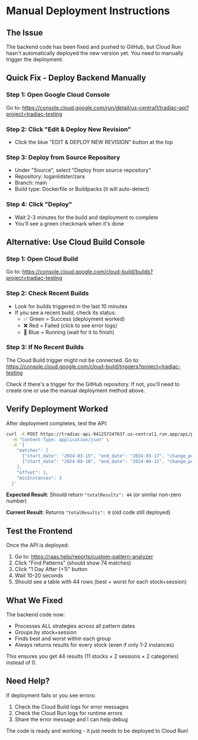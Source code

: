 # Manual Deployment Instructions

## The Issue
The backend code has been fixed and pushed to GitHub, but Cloud Run hasn't automatically deployed the new version yet. You need to manually trigger the deployment.

## Quick Fix - Deploy Backend Manually

### Step 1: Open Google Cloud Console
Go to: https://console.cloud.google.com/run/detail/us-central1/tradiac-api?project=tradiac-testing

### Step 2: Click "Edit & Deploy New Revision"
- Click the blue "EDIT & DEPLOY NEW REVISION" button at the top

### Step 3: Deploy from Source Repository
- Under "Source", select "Deploy from source repository"
- Repository: loganlidster/zara
- Branch: main
- Build type: Dockerfile or Buildpacks (it will auto-detect)

### Step 4: Click "Deploy"
- Wait 2-3 minutes for the build and deployment to complete
- You'll see a green checkmark when it's done

## Alternative: Use Cloud Build Console

### Step 1: Open Cloud Build
Go to: https://console.cloud.google.com/cloud-build/builds?project=tradiac-testing

### Step 2: Check Recent Builds
- Look for builds triggered in the last 10 minutes
- If you see a recent build, check its status:
  - ✅ Green = Success (deployment worked)
  - ❌ Red = Failed (click to see error logs)
  - 🔵 Blue = Running (wait for it to finish)

### Step 3: If No Recent Builds
The Cloud Build trigger might not be connected. Go to:
https://console.cloud.google.com/cloud-build/triggers?project=tradiac-testing

Check if there's a trigger for the GitHub repository. If not, you'll need to create one or use the manual deployment method above.

## Verify Deployment Worked

After deployment completes, test the API:

```bash
curl -X POST https://tradiac-api-941257247637.us-central1.run.app/api/patterns/best-worst-per-stock \
  -H "Content-Type: application/json" \
  -d '{
    "matches": [
      {"start_date": "2024-03-15", "end_date": "2024-03-17", "change_pct": -3.5},
      {"start_date": "2024-04-10", "end_date": "2024-04-12", "change_pct": -4.2}
    ],
    "offset": 1,
    "minInstances": 3
  }'
```

**Expected Result**: Should return `"totalResults": 44` (or similar non-zero number)

**Current Result**: Returns `"totalResults": 0` (old code still deployed)

## Test the Frontend

Once the API is deployed:
1. Go to: https://raas.help/reports/custom-pattern-analyzer
2. Click "Find Patterns" (should show 74 matches)
3. Click "1 Day After (+1)" button
4. Wait 10-20 seconds
5. Should see a table with 44 rows (best + worst for each stock+session)

## What We Fixed

The backend code now:
- Processes ALL strategies across all pattern dates
- Groups by stock+session
- Finds best and worst within each group
- Always returns results for every stock (even if only 1-2 instances)

This ensures you get 44 results (11 stocks × 2 sessions × 2 categories) instead of 0.

## Need Help?

If deployment fails or you see errors:
1. Check the Cloud Build logs for error messages
2. Check the Cloud Run logs for runtime errors
3. Share the error message and I can help debug

The code is ready and working - it just needs to be deployed to Cloud Run!